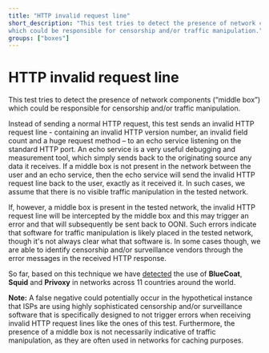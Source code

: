 ```yaml
---
title: "HTTP invalid request line"
short_description: "This test tries to detect the presence of network components (“middle box”)
which could be responsible for censorship and/or traffic manipulation."
groups: ["boxes"]
---
```


# HTTP invalid request line

This test tries to detect the presence of network components (“middle box”)
which could be responsible for censorship and/or traffic manipulation.

Instead of sending a normal HTTP request, this test sends an invalid HTTP
request line - containing an invalid HTTP version number, an invalid field count
and a huge request method – to an echo service listening on the standard HTTP
port. An echo service is a very useful debugging and measurement tool, which
simply sends back to the originating source any data it receives. If a middle
box is not present in the network between the user and an echo service, then the
echo service will send the invalid HTTP request line back to the user, exactly
as it received it. In such cases, we assume that there is no visible traffic
manipulation in the tested network.

If, however, a middle box is present in the tested network, the invalid HTTP
request line will be intercepted by the middle box and this may trigger an error
and that will subsequently be sent back to OONI. Such errors indicate that
software for traffic manipulation is likely placed in the tested network, though
it's not always clear what that software is. In some cases though, we are able
to identify censorship and/or surveillance vendors through the error messages in
the received HTTP response.

So far, based on this technique we have
[detected](https://explorer.ooni.org/highlights/) the use of
**BlueCoat**, **Squid** and **Privoxy** in networks across 11 countries around
the world.

**Note:** A false negative could potentially occur in the hypothetical instance
that ISPs are using highly sophisticated censorship and/or surveillance software
that is specifically designed to not trigger errors when receiving invalid HTTP
request lines like the ones of this test. Furthermore, the presence of a middle
box is not necessarily indicative of traffic manipulation, as they are often
used in networks for caching purposes.
